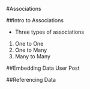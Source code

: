 #Associations

##Intro to Associations
* Three types of associations
1. One to One
2. One to Many
3. Many to Many


##Embedding Data
User
Post

##Referencing Data